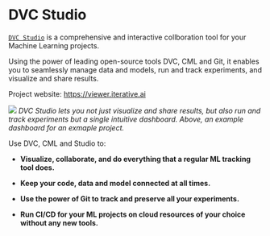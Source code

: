 # DVC Studio

[`DVC Studio`](https://viewer.iterative.ai/) is a comprehensive and interactive
collboration tool for your Machine Learning projects.

Using the power of leading open-source tools DVC, CML and Git, it enables you to
seamlessly manage data and models, run and track experiments, and visualize and
share results.

Project website: https://viewer.iterative.ai

![](/img/studio/main.png) _DVC Studio lets you not just visualize and share
results, but also run and track experiments but a single intuitive dashboard.
Above, an example dashboard for an exmaple project._

Use DVC, CML and Studio to:

- **Visualize, collaborate, and do everything that a regular ML tracking tool
  does.**

- **Keep your code, data and model connected at all times.**

- **Use the power of Git to track and preserve all your experiments.**

- **Run CI/CD for your ML projects on cloud resources of your choice without any
  new tools.**
